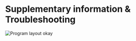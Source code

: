# Supplementary information & Troubleshooting

![Program layout](https://i.ibb.co/QX3QTdj/program-structure.png "Program Layout")
 okay

